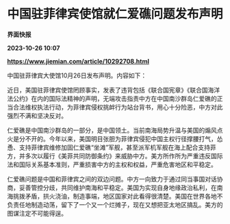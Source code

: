 # 中国驻菲律宾使馆就仁爱礁问题发布声明
**界面快报**

**2023-10-26 10:07**

**https://www.jiemian.com/article/10292708.html**

中国驻菲律宾大使馆10月26日发布声明。内容如下：

近日，美国驻菲律宾使馆罔顾事实，发表了违背包括《联合国宪章》《联合国海洋法公约》在内的国际法精神的声明，无端攻击指责中方在中国南沙群岛仁爱礁的正当合法维权执法行动，为菲律宾侵权挑衅行为站台背书，用心十分险恶，中方对此强烈不满和坚决反对。

仁爱礁是中国南沙群岛的一部分，是中国领土。当前南海局势升温与美国的煽风点火是分不开的。今年以来，美国明目张胆为菲律宾侵犯中国主权行径撑腰打气，怂恿、支持菲律宾维修加固仁爱礁“坐滩”军舰，甚至派军机军舰在海上配合支持菲方，并多次以履行《美菲共同防御条约》来威胁中方。美方所作所为严重违反国际法和国际关系基本准则，严重损害中方的主权和权益，严重危害地区和平稳定。

仁爱礁问题是中国和菲律宾之间的双边问题。中方一向致力于通过同当事国对话协商，妥善管控分歧，共同维护南海和平稳定。美国为实现自身地缘政治私利，在南海挑拨矛盾，拱火浇油，制造事端，地区国家对此看得很清楚。美国在世界各地不负责任地制造动荡，留下了一个又一个烂摊子，现在又想把亚太地区搞乱。美方的图谋注定不可能得逞。